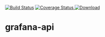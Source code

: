 [![Build Status](https://travis-ci.org/4finance/grafana-api.svg?branch=master)](https://travis-ci.org/4finance/grafana-api) [![Coverage Status](http://img.shields.io/coveralls/4finance/micro-infra-spring/master.svg)](https://coveralls.io/r/4finance/micro-infra-spring)[ ![Download](https://api.bintray.com/packages/4finance/general/grafana-api/images/download.svg) ](https://bintray.com/4finance/general/grafana-api/_latestVersion)

# grafana-api
